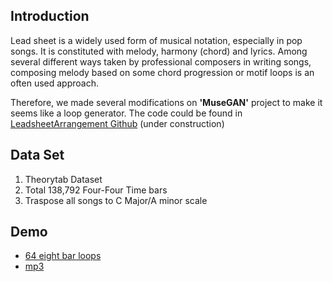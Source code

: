 ## Introduction

Lead sheet is a widely used form of musical notation, especially in pop songs. It is constituted with melody, harmony (chord) and lyrics. Among several different ways taken by professional composers in writing songs, composing melody based on some chord progression or motif loops is an often used approach.

Therefore, we made several modifications on **'MuseGAN'** project to make it seems like a loop generator. The code could be found in [LeadsheetArrangement Github](https://github.com/liuhaumin/LeadsheetArrangement) (under construction)

## Data Set
1. Theorytab Dataset
1. Total 138,792 Four-Four Time bars
1. Traspose all songs to C Major/A minor scale

## Demo
- [64 eight bar loops](https://soundcloud.com/user-156620916/ai-loops-draft-1)
- [mp3](DAC_Epoch5.mp3)
